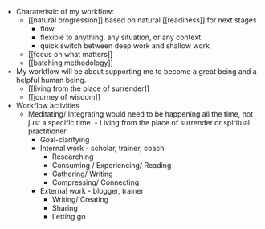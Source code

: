 - Charateristic of my workflow:
    - [[natural progression]] based on natural [[readiness]] for next stages
        - flow
        - flexible to anything, any situation, or any context.
        - quick switch between deep work and shallow work
    - [[focus on what matters]]
    - [[batching methodology]]
- My workflow will be about supporting me to become a great being and a helpful human being.
    - [[living from the place of surrender]]
    - [[journey of wisdom]]
- Workflow activities
    - Meditating/ Integrating would need to be happening all the time, not just a specific time. - Living from the place of surrender or spiritual practitioner
        - Goal-clarifying
        - Internal work - scholar, trainer, coach
            - Researching
            - Consuming / Experiencing/ Reading 
            - Gathering/ Writing
            - Compressing/ Connecting
        - External work - blogger, trainer
            - Writing/ Creating
            - Sharing
            - Letting go
